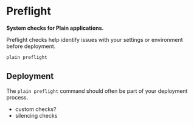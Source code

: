 # Preflight

**System checks for Plain applications.**

Preflight checks help identify issues with your settings or environment before deployment.

```bash
plain preflight
```

## Deployment

The `plain preflight` command should often be part of your deployment process.


- custom checks?
- silencing checks
